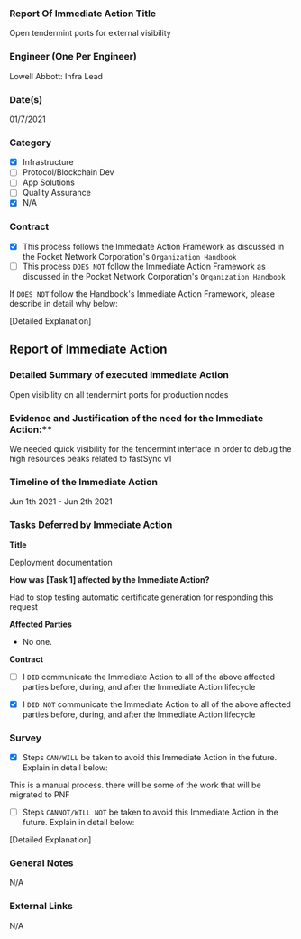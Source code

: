 ### Report Of Immediate Action Title 
Open tendermint ports for external visibility 

### Engineer (One Per Engineer)
Lowell Abbott: Infra Lead

### Date(s)
01/7/2021

### Category
- [X] Infrastructure
- [ ] Protocol/Blockchain Dev
- [ ] App Solutions
- [ ] Quality Assurance
- [X] N/A
### Contract
- [X] This process follows the Immediate Action Framework as discussed in the Pocket Network Corporation's `Organization Handbook`
- [ ] This process `DOES NOT` follow the Immediate Action Framework as discussed in the Pocket Network Corporation's `Organization Handbook`

If `DOES NOT` follow the Handbook's Immediate Action Framework, please describe in detail why below:

[Detailed Explanation]
## Report of Immediate Action
### Detailed Summary of executed Immediate Action
Open visibility on all tendermint ports for production nodes

### Evidence and Justification of the need for the Immediate Action:**
We needed quick visibility for the tendermint interface in order to debug the high resources peaks related to fastSync v1 


### Timeline of the Immediate Action
Jun 1th 2021 - Jun 2th 2021

### Tasks Deferred by Immediate Action

**Title**

Deployment documentation

**How was [Task 1] affected by the Immediate Action?**

Had to stop testing automatic certificate generation for responding this request

**Affected Parties**

- No one.

**Contract**

- [ ] I `DID` communicate the Immediate Action to all of the above affected parties before, during, and after the Immediate Action lifecycle
- [X] I `DID NOT` communicate the Immediate Action to all of the above affected parties before, during, and after the Immediate Action lifecycle


### Survey
- [X] Steps `CAN/WILL` be taken to avoid this Immediate Action in the future. Explain in detail below:

This is a manual process. there will be some of the work that will be migrated to PNF

- [ ] Steps `CANNOT/WILL NOT` be taken to avoid this Immediate Action in the future. Explain in detail below:

[Detailed Explanation]

### General Notes
N/A
### External Links
N/A
